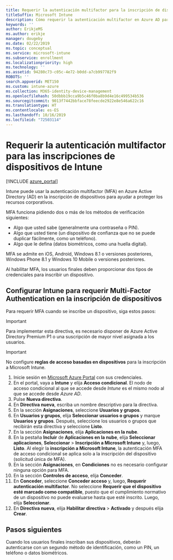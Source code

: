 ```yaml
---
title: Requerir la autenticación multifactor para la inscripción de dispositivos de Intune
titleSuffix: Microsoft Intune
description: Cómo requerir la autenticación multifactor en Azure AD para la inscripción de dispositivos de Intune.
keywords: ''
author: ErikjeMS
ms.author: erikje
manager: dougeby
ms.date: 02/22/2019
ms.topic: conceptual
ms.service: microsoft-intune
ms.subservice: enrollment
ms.localizationpriority: high
ms.technology: ''
ms.assetid: 94280c73-c05c-4e72-b0dd-a7cb997782f9
ROBOTS: ''
search.appverid: MET150
ms.custom: intune-azure
ms.collection: M365-identity-device-management
ms.openlocfilehash: 50dbbb19cca9b5c46f0ba8b9d4e16c499534b536
ms.sourcegitcommit: 9013f7442bbface78feecde2922e8e546a622c16
ms.translationtype: HT
ms.contentlocale: es-ES
ms.lasthandoff: 10/16/2019
ms.locfileid: "72503114"
---
```

# <a name="require-multi-factor-authentication-for-intune-device-enrollments"></a>Requerir la autenticación multifactor para las inscripciones de dispositivos de Intune

[!INCLUDE [azure_portal](../includes/azure_portal.md)]

Intune puede usar la autenticación multifactor (MFA) en Azure Active Directory (AD) en la inscripción de dispositivos para ayudar a proteger los recursos corporativos.

MFA funciona pidiendo dos o más de los métodos de verificación siguientes:

- Algo que usted sabe (generalmente una contraseña o PIN).
- Algo que usted tiene (un dispositivo de confianza que no se puede duplicar fácilmente, como un teléfono).
- Algo que le defina (datos biométricos, como una huella digital).

MFA se admite en iOS, Android, Windows 8.1 o versiones posteriores, Windows Phone 8.1 y Windows 10 Mobile o versiones posteriores.

Al habilitar MFA, los usuarios finales deben proporcionar dos tipos de credenciales para inscribir un dispositivo.

## <a name="configure-intune-to-require-multi-factor-authentication-at-device-enrollment"></a>Configurar Intune para requerir Multi-Factor Authentication en la inscripción de dispositivos

Para requerir MFA cuando se inscribe un dispositivo, siga estos pasos:

>[!Important]
>Para implementar esta directiva, es necesario disponer de Azure Active Directory Premium P1 o una suscripción de mayor nivel asignada a los usuarios.

>[!Important]
>No configure **reglas de acceso basadas en dispositivos** para la inscripción a Microsoft Intune.

1. Inicie sesión en [Microsoft Azure Portal](https://portal.azure.com) con sus credenciales.
2. En el portal, vaya a **Intune** y elija **Acceso condicional**. El nodo de acceso condicional al que se accede desde *Intune* es el mismo nodo al que se accede desde *Azure AD*.
4. Pulse **Nueva directiva**.
5. En **Directiva nueva**, escriba un nombre descriptivo para la directiva.
6. En la sección **Asignaciones**, seleccione **Usuarios y grupos**. 
7. En **Usuarios y grupos**, elija **Seleccionar usuarios o grupos** y marque **Usuarios y grupos**. Después, seleccione los usuarios o grupos que recibirán esta directiva y seleccione **Listo**.
8. En la sección **Asignaciones**, elija **Aplicaciones en la nube**.
9. En la pestaña **Incluir** de **Aplicaciones en la nube**, elija **Seleccionar aplicaciones**, **Seleccionar** > **Inscripción a Microsoft Intune** y, luego, **Listo**. Al elegir la **inscripción a Microsoft Intune**, la autenticación MFA de acceso condicional se aplica solo a la inscripción del dispositivo (solicitud única de MFA).
10. En la sección **Asignaciones**, en **Condiciones** no es necesario configurar ninguna opción para MFA.
11. En la sección **Controles de acceso**, elija **Conceder**.
12. En **Conceder**, seleccione **Conceder acceso** y, luego, **Requerir autenticación multifactor**. No seleccione **Requerir que el dispositivo esté marcado como compatible**, puesto que el cumplimiento normativo de un dispositivo no puede evaluarse hasta que esté inscrito. Luego, elija **Seleccionar**.
13. En **Directiva nueva**, elija **Habilitar directiva** > **Activado** y después elija **Crear**.



## <a name="next-steps"></a>Pasos siguientes

Cuando los usuarios finales inscriban sus dispositivos, deberán autenticarse con un segundo método de identificación, como un PIN, un teléfono o datos biométricos.
